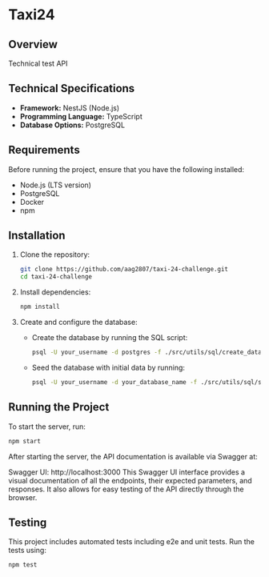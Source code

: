 # Taxi24

## Overview
Technical test API

## Technical Specifications
- **Framework:** NestJS (Node.js)
- **Programming Language:** TypeScript
- **Database Options:** PostgreSQL

## Requirements
Before running the project, ensure that you have the following installed:
- Node.js (LTS version)
- PostgreSQL
- Docker
- npm

## Installation
1. Clone the repository:
   ```bash
   git clone https://github.com/aag2807/taxi-24-challenge.git
   cd taxi-24-challenge
   ```
2. Install dependencies:
   ```bash
   npm install
   ```

3. Create and configure the database:
   - Create the database by running the SQL script:
     ```bash
     psql -U your_username -d postgres -f ./src/utils/sql/create_database.sql
     ```
   - Seed the database with initial data by running:
     ```bash
     psql -U your_username -d your_database_name -f ./src/utils/sql/seed_database.sql
     ```

## Running the Project
To start the server, run:
```bash
npm start
```
After starting the server, the API documentation is available via Swagger at:

Swagger UI: http://localhost:3000
This Swagger UI interface provides a visual documentation of all the endpoints, their expected parameters, and responses. It also allows for easy testing of the API directly through the browser.


## Testing
This project includes automated tests including e2e and unit tests. Run the tests using:
```bash
npm test
```
